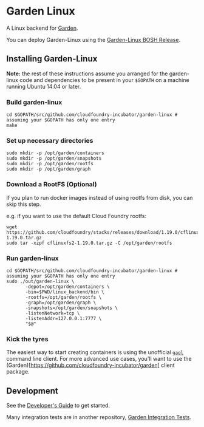 # Garden Linux

A Linux backend for [Garden](https://github.com/cloudfoundry-incubator/garden).

You can deploy Garden-Linux using the [Garden-Linux BOSH Release](https://github.com/cloudfoundry-incubator/garden-linux-release).

## Installing Garden-Linux

**Note:** the rest of these instructions assume you arranged for the garden-linux code and dependencies to be
present in your `$GOPATH` on a machine running Ubuntu 14.04 or later.

### Build garden-linux

```
cd $GOPATH/src/github.com/cloudfoundry-incubator/garden-linux # assuming your $GOPATH has only one entry
make
```

### Set up necessary directories

```
sudo mkdir -p /opt/garden/containers
sudo mkdir -p /opt/garden/snapshots
sudo mkdir -p /opt/garden/rootfs
sudo mkdir -p /opt/garden/graph
```

### Download a RootFS (Optional)

If you plan to run docker images instead of using rootfs from disk, you can skip this step.

e.g. if you want to use the default Cloud Foundry rootfs:
```
wget https://github.com/cloudfoundry/stacks/releases/download/1.19.0/cflinuxfs2-1.19.0.tar.gz
sudo tar -xzpf cflinuxfs2-1.19.0.tar.gz -C /opt/garden/rootfs
```

### Run garden-linux

```
cd $GOPATH/src/github.com/cloudfoundry-incubator/garden-linux # assuming your $GOPATH has only one entry
sudo ./out/garden-linux \
       -depot=/opt/garden/containers \
       -bin=$PWD/linux_backend/bin \
       -rootfs=/opt/garden/rootfs \
       -graph=/opt/garden/graph \
       -snapshots=/opt/garden/snapshots \
       -listenNetwork=tcp \
       -listenAddr=127.0.0.1:7777 \
       "$@"
```

### Kick the tyres

The easiest way to start creating containers is using the unofficial [`gaol`](https://github.com/contraband/gaol) command line client.
For more advanced use cases, you'll want to use the (Garden)[https://github.com/cloudfoundry-incubator/garden] client package.

## Development

See the [Developer's Guide](docs/DEVELOPING.md) to get started.

Many integration tests are in another repository, [Garden Integration Tests](https://github.com/cloudfoundry-incubator/garden-integration-tests).
